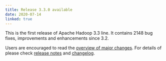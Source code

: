 ```yaml
---
title: Release 3.3.0 available
date: 2020-07-14
linked: true
---
```

<!---
  Licensed under the Apache License, Version 2.0 (the "License");
  you may not use this file except in compliance with the License.
  You may obtain a copy of the License at

   http://www.apache.org/licenses/LICENSE-2.0

  Unless required by applicable law or agreed to in writing, software
  distributed under the License is distributed on an "AS IS" BASIS,
  WITHOUT WARRANTIES OR CONDITIONS OF ANY KIND, either express or implied.
  See the License for the specific language governing permissions and
  limitations under the License. See accompanying LICENSE file.
-->

This is the first release of Apache Hadoop 3.3 line. It contains 2148 bug fixes, improvements and enhancements since 3.2.

Users are encouraged to read the [overview of major changes][1].
For details of please check [release notes][2] and [changelog][3].


[1]: /docs/r3.3.0/index.html
[2]: http://hadoop.apache.org/docs/r3.3.0/hadoop-project-dist/hadoop-common/release/3.3.0/RELEASENOTES.3.3.0.html
[3]: http://hadoop.apache.org/docs/r3.3.0/hadoop-project-dist/hadoop-common/release/3.3.0/CHANGES.3.3.0.html

